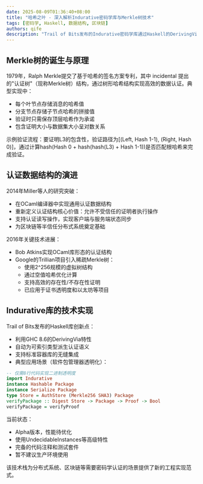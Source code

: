 ```yaml
---
date: 2025-08-09T01:36:40+08:00
title: "哈希之叶 - 深入解析Indurative密码学库与Merkle树技术"
tags: [密码学, Haskell, 数据结构, 区块链]
authors: qife
description: "Trail of Bits发布的Indurative密码学库通过Haskell的DerivingVia特性，实现了对多种数据结构的自动化认证。文章深入剖析了Merkle树的工作原理、稀疏Merkle树的创新应用，以及如何用8行代码为软件包管理器添加二进制透明度验证。"
---
```


## Merkle树的诞生与原理

1979年，Ralph Merkle提交了基于哈希的签名方案专利，其中 incidental 提出的"认证树"（现称Merkle树）结构，通过树形哈希结构实现高效的数据认证。典型实现中：
- 每个叶节点存储消息的哈希值
- 分支节点存储子节点哈希的拼接值
- 验证时只需保存顶层哈希作为承诺
- 包含证明大小与数据集大小呈对数关系

示例验证流程：要证明L3的包含性，验证路径为[(Left, Hash 1-1), (Right, Hash 0)]，通过计算hash(Hash 0 + hash(hash(L3) + Hash 1-1))是否匹配根哈希来完成验证。

## 认证数据结构的演进

2014年Miller等人的研究突破：
- 在OCaml编译器中实现通用认证数据结构
- 重新定义认证结构核心价值：允许不受信任的证明者执行操作
- 支持认证读写操作，实现客户端与服务端状态同步
- 为区块链等半信任分布式系统奠定基础

2016年关键技术进展：
- Bob Atkins实现OCaml库形态的认证结构
- Google的Trillian项目引入稀疏Merkle树：
  - 使用2^256规模的虚拟树结构
  - 通过空值哈希优化计算
  - 支持高效的存在性/不存在性证明
  - 已应用于证书透明度和以太坊等项目

## Indurative库的技术实现

Trail of Bits发布的Haskell库创新点：
- 利用GHC 8.6的DerivingVia特性
- 自动为可索引类型派生认证语义
- 支持标准容器库的无缝集成
- 典型应用场景（软件包管理器透明化）：
```haskell
-- 仅需8行代码实现二进制透明度
import Indurative
instance Hashable Package
instance Serialize Package
type Store = AuthStore (Merkle256 SHA3) Package
verifyPackage :: Digest Store -> Package -> Proof -> Bool
verifyPackage = verifyProof
```

当前状态：
- Alpha版本，性能待优化
- 使用UndecidableInstances等高级特性
- 完备的代码注释和测试套件
- 暂不建议生产环境使用

该技术栈为分布式系统、区块链等需要密码学认证的场景提供了新的工程实现范式。